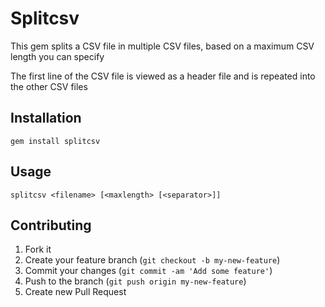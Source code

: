 # Splitcsv

This gem splits a CSV file in multiple CSV files, based on a maximum CSV length you can specify

The first line of the CSV file is viewed as a header file and is repeated into the other CSV files

## Installation

    gem install splitcsv

## Usage

    splitcsv <filename> [<maxlength> [<separator>]]

## Contributing

1. Fork it
2. Create your feature branch (`git checkout -b my-new-feature`)
3. Commit your changes (`git commit -am 'Add some feature'`)
4. Push to the branch (`git push origin my-new-feature`)
5. Create new Pull Request
